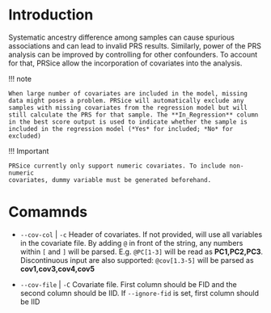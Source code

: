 # Introduction
Systematic ancestry difference among samples can cause spurious associations and
can lead to invalid PRS results. Similarly, power of the PRS analysis can be 
improved by controlling for other confounders. To account for that,
PRSice allow the incorporation of covariates into the analysis.

!!! note

    When large number of covariates are included in the model, missing
    data might poses a problem. PRSice will automatically exclude any
    samples with missing covariates from the regression model but will
    still calculate the PRS for that sample. The **In_Regression** column
    in the best score output is used to indicate whether the sample is
    included in the regression model (*Yes* for included; *No* for excluded)

!!! Important

    PRSice currently only support numeric covariates. To include non-numeric
    covariates, dummy variable must be generated beforehand.

# Comamnds
- `--cov-col` | `-c`
    Header of covariates. If not provided, will use
    all variables in the covariate file. By adding
    `@` in front of the string, any numbers within `[`
    and `]` will be parsed. E.g. `@PC[1-3]` will be
    read as **PC1,PC2,PC3**. Discontinuous input are also
    supported: `@cov[1.3-5]` will be parsed as
    **cov1,cov3,cov4,cov5**

- `--cov-file` | `-C`
    Covariate file. First column should be FID and
    the second column should be IID. If `--ignore-fid`
    is set, first column should be IID
